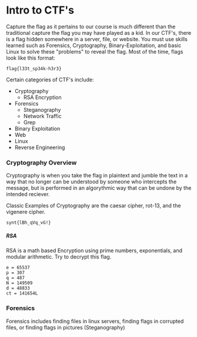 # Intro to CTF's
Capture the flag as it pertains to our course is much different than the traditional capture the flag you may have played as a kid. In our CTF's, there is a flag hidden somewhere in a server, file, or website. You must use skills learned such as Forensics, Cryptography, Binary-Exploitation, and basic Linux to solve these "problems" to reveal the flag.
Most of the time, flags look like this format:
```
flag{l33t_sp34k-h3r3}
```
Certain categories of CTF's include:
- Cryptography
  - RSA Encryption
- Forensics
  - Steganography
  - Network Traffic
  - Grep
- Binary Exploitation
- Web
- Linux
- Reverse Engineering

### Cryptography Overview
Cryptography is when you take the flag in plaintext and jumble the text in a way that no longer can be understood by someone who intercepts the message, but is performed in an algorythmic way that can be undone by the intended reciever.

Classic Examples of Cryptography are the caesar cipher, rot-13, and the vigenere cipher.
```
synt{lBh_qVq_vG!}
```

##### RSA
RSA is a math based Encryption using prime numbers, exponentials, and modular arithmetic.
Try to decrypt this flag. 

```
e = 65537
p = 307
q = 487
N = 149509
d = 48833
ct = 141654L
```

### Forensics
Forensics includes finding files in linux servers, finding flags in corrupted files, or finding flags in pictures (Steganography)




